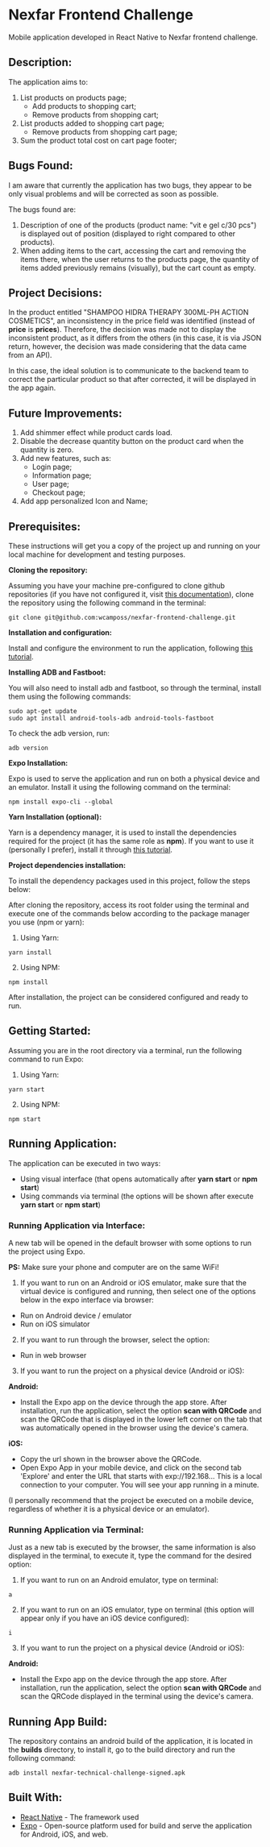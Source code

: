 # Nexfar Frontend Challenge

Mobile application developed in React Native to Nexfar frontend challenge.

## Description:

The application aims to:

1. List products on products page;
   - Add products to shopping cart;
   - Remove products from shopping cart;
2. List products added to shopping cart page;
   - Remove products from shopping cart page;
3. Sum the product total cost on cart page footer;

## Bugs Found:

I am aware that currently the application has two bugs, they appear to be only visual problems and will be corrected as soon as possible.

The bugs found are:

1. Description of one of the products (product name: "vit e gel c/30 pcs") is displayed out of position (displayed to right compared to other products).
2. When adding items to the cart, accessing the cart and removing the items there, when the user returns to the products page, the quantity of items added previously remains (visually), but the cart count as empty.

## Project Decisions:

In the product entitled "SHAMPOO HIDRA THERAPY 300ML-PH ACTION COSMETICS", an inconsistency in the price field was identified (instead of **price** is **prices**). Therefore, the decision was made not to display the inconsistent product, as it differs from the others (in this case, it is via JSON return, however, the decision was made considering that the data came from an API).

In this case, the ideal solution is to communicate to the backend team to correct the particular product so that after corrected, it will be displayed in the app again.

## Future Improvements:

1. Add shimmer effect while product cards load.
2. Disable the decrease quantity button on the product card when the quantity is zero.
3. Add new features, such as:
   - Login page;
   - Information page;
   - User page;
   - Checkout page;
4. Add app personalized Icon and Name;

## Prerequisites:

These instructions will get you a copy of the project up and running on your local machine for development and testing purposes.

**Cloning the repository:**

Assuming you have your machine pre-configured to clone github repositories (if you have not configured it, visit [this documentation](https://docs.github.com/en/github/authenticating-to-github/connecting-to-github-with-ssh)), clone the repository using the following command in the terminal:

```
git clone git@github.com:wcamposs/nexfar-frontend-challenge.git
```

**Installation and configuration:**

Install and configure the environment to run the application, following [this tutorial](https://medium.com/@jeancabral/instalando-e-configurando-react-native-no-ubuntu-18-04-e3329ac090a0).

**Installing ADB and Fastboot:**

You will also need to install adb and fastboot, so through the terminal, install them using the following commands:

```
sudo apt-get update
sudo apt install android-tools-adb android-tools-fastboot
```

To check the adb version, run:

```
adb version
```

**Expo Installation:**

Expo is used to serve the application and run on both a physical device and an emulator. Install it using the following command on the terminal:

```
npm install expo-cli --global
```

**Yarn Installation (optional):**

Yarn is a dependency manager, it is used to install the dependencies required for the project (it has the same role as **npm**). If you want to use it (personally I prefer), install it through [this tutorial](https://classic.yarnpkg.com/en/docs/install/#debian-stable).

**Project dependencies installation:**

To install the dependency packages used in this project, follow the steps below:

After cloning the repository, access its root folder using the terminal and execute one of the commands below according to the package manager you use (npm or yarn):

1. Using Yarn:

```
yarn install
```

2. Using NPM:

```
npm install
```

After installation, the project can be considered configured and ready to run.

## Getting Started:

Assuming you are in the root directory via a terminal, run the following command to run Expo:

1. Using Yarn:

```
yarn start
```

2. Using NPM:

```
npm start
```

## Running Application:

The application can be executed in two ways:

- Using visual interface (that opens automatically after **yarn start** or **npm start**)
- Using commands via terminal (the options will be shown after execute **yarn start** or **npm start**)

### Running Application via Interface:

A new tab will be opened in the default browser with some options to run the project using Expo.

**PS:** Make sure your phone and computer are on the same WiFi!

1. If you want to run on an Android or iOS emulator, make sure that the virtual device is configured and running, then select one of the options below in the expo interface via browser:

- Run on Android device / emulator
- Run on iOS simulator

2. If you want to run through the browser, select the option:

- Run in web browser

3. If you want to run the project on a physical device (Android or iOS):

**Android:**

- Install the Expo app on the device through the app store. After installation, run the application, select the option **scan with QRCode** and scan the QRCode that is displayed in the lower left corner on the tab that was automatically opened in the browser using the device's camera.

**iOS:**

- Copy the url shown in the browser above the QRCode.
- Open Expo App in your mobile device, and click on the second tab 'Explore' and enter the URL that starts with exp://192.168... This is a local connection to your computer. You will see your app running in a minute.

(I personally recommend that the project be executed on a mobile device, regardless of whether it is a physical device or an emulator).

### Running Application via Terminal:

Just as a new tab is executed by the browser, the same information is also displayed in the terminal, to execute it, type the command for the desired option:

1. If you want to run on an Android emulator, type on terminal:

```
a
```

2. If you want to run on an iOS emulator, type on terminal (this option will appear only if you have an iOS device configured):

```
i
```

3. If you want to run the project on a physical device (Android or iOS):

**Android:**

- Install the Expo app on the device through the app store. After installation, run the application, select the option **scan with QRCode** and scan the QRCode displayed in the terminal using the device's camera.

## Running App Build:

The repository contains an android build of the application, it is located in the **builds** directory, to install it, go to the build directory and run the following command:

```
adb install nexfar-technical-challenge-signed.apk
```

## Built With:

- [React Native](https://reactnative.dev/) - The framework used
- [Expo](https://expo.io/) - Open-source platform used for build and serve the application for Android, iOS, and web.

